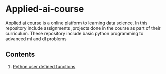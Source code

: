 # Applied-ai-course
[Applied ai course](https://www.appliedaicourse.com/) is a online platform to learning data science. In this repository include assignments ,projects done in the course as part of their curriculum. These repository include basic python programming to advanced ml and dl problems

## Contents
1. [Python user defined functions](https://github.com/basilkjose/Applied-ai-course/tree/main/FUNCTION_)
